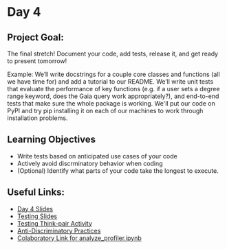 

# Day 4

## Project Goal:

The final stretch! Document your code, add tests, release it, and get ready to present tomorrow!

Example: We’ll write docstrings for a couple core classes and functions (all we have time for) and add a tutorial to our README. We’ll write unit tests that evaluate the performance of key functions (e.g. if a user sets a degree range keyword, does the Gaia query work appropriately?), and end-to-end tests that make sure the whole package is working. We'll put our code on PyPI and try pip installing it on each of our machines to work through installation problems.

## Learning Objectives

  * Write tests based on anticipated use cases of your code
  * Actively avoid discrminatory behavior when coding
  * (Optional) Identify what parts of your code take the longest to execute. 

## Useful Links:

  * [Day 4 Slides](https://docs.google.com/presentation/d/14FENM35RB9L6Yt5PLy7BVDxIlJNL6n_kQLHZMXPS4V4/edit?usp=sharing)
  * [Testing Slides](https://docs.google.com/presentation/d/1mObfDklqtAzIg42HmkfG_DvEYoZ5qH4L32o9BYBbWs0/edit?usp=sharing)
  * [Testing Think-pair Activity](https://colab.research.google.com/drive/1y_Zq81xzOJu3Zz7Kvv_S_4mUScX_yg7w?usp=sharing)
  * [Anti-Discriminatory Practices](https://docs.google.com/presentation/d/1atmGosKllIQI_Bof4zJHCqaHn3kQZ2RNHsKiHKFiCIk/edit?usp=sharing)
  * [Colaboratory Link for analyze_profiler.ipynb](https://colab.research.google.com/github/semaphoreP/codeastro/blob/main/Day4/analyze_profiler.ipynb)
